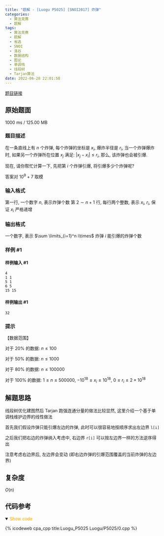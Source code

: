 ```yaml
---
title: "题解 - [Luogu P5025] [SNOI2017] 炸弹"
categories:
  - 算法竞赛
  - 题解
tags:
  - 算法竞赛
  - 题解
  - 省选
  - SNOI
  - 洛谷
  - 数据结构
  - 图论
  - 单调栈
  - 线段树
  - Tarjan算法
date: 2022-06-28 22:01:58
---
```


[题目链接](https://www.luogu.com.cn/problem/P4205)

<!-- more -->

## 原始题面

1000 ms / 125.00 MB

### 题目描述

在一条直线上有 $n$ 个炸弹, 每个炸弹的坐标是 $x_i$, 爆炸半径是 $r_i$, 当一个炸弹爆炸时, 如果另一个炸弹所在位置 $x_j$ 满足: $|x_j-x_i| \le r_i$, 那么, 该炸弹也会被引爆.

现在, 请你帮忙计算一下, 先把第 $i$ 个炸弹引爆, 将引爆多少个炸弹呢?

答案对 $10^9 + 7$ 取模

### 输入格式

第一行, 一个数字 $n$, 表示炸弹个数
第 $2 \sim n+1$ 行, 每行两个整数, 表示 $x_i$, $r_i$, 保证 $x_i$ 严格递增

### 输出格式

一个数字, 表示 $\sum \limits_{i=1}^n i\times$ 炸弹 $i$ 能引爆的炸弹个数

### 样例 #1

#### 样例输入 #1

```
4
1 1
5 1
6 5
15 15
```

#### 样例输出 #1

```
32
```

### 提示

【数据范围】

对于 $20\%$ 的数据: $n\leq 100$

对于 $50\%$ 的数据: $n\leq 1000$

对于 $80\%$ 的数据: $n\leq 100000$

对于 $100\%$ 的数据: $1\le n\leq 500000$, $-10^{18}\leq x_{i}\leq 10^{18}$, $0\leq r_{i}\leq 2\times 10^{18}$

## 解题思路

线段树优化建图然后 Tarjan 跑强连通分量的做法比较显然, 这里介绍一个基于单调栈维护边界的线性做法

首先我们假设炸弹只能引爆左边的炸弹, 此时可以很容易地按顺序求出左边界 `l[i]`

之后我们把右边的炸弹纳入考虑中, 右边界 `r[i]` 可以按左边界一样的方法逆序得出

注意考虑右边界后, 左边界会变动 (即右边炸弹的引爆范围覆盖的当前炸弹的左边界)

## 复杂度

$O(n)$

## 代码参考

<details open>
<summary><font color='orange'>Show code</font></summary>

{% icodeweb cpa_cpp title:Luogu_P5025 Luogu/P5025/0.cpp %}

</details>
